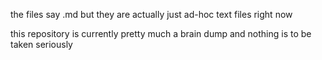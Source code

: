 the files say .md but they are actually just ad-hoc text files right now

this repository is currently pretty much a brain dump and nothing is to be taken seriously
